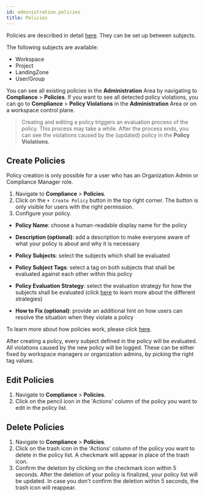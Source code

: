 ```yaml
---
id: administration.policies
title: Policies
---
```


Policies are described in detail [here](meshcloud.policies.md). They can be set up between subjects.

The following subjects are available:

- Workspace
- Project
- LandingZone
- User/Group

You can see all existing policies in the **Administration** Area by navigating to **Compliance** > **Policies**.
If you want to see all detected policy violations, you can go to **Compliance** > **Policy Violations** in the **Administration** Area or on a workspace control plane.

> Creating and editing a policy triggers an evaluation process of the policy. This process may take a while. After the process ends, you can see the violations caused by the (updated) policy in the **Policy Violations**.

## Create Policies

Policy creation is only possible for a user who has an Organization Admin or Compliance Manager role.

1. Navigate to **Compliance** > **Policies**.
2. Click on the `+ Create Policy` button in the top right corner. The button is only visible for users with the right permission.
3. Configure your policy.

- **Policy Name**: choose a human-readable display name for the policy

- **Description (optional)**: add a description to make everyone aware of what your policy is about and why it is necessary

- **Policy Subjects**: select the subjects which shall be evaluated

- **Policy Subject Tags**: select a tag on both subjects that shall be evaluated against each other within this policy

- **Policy Evaluation Strategy**: select the evaluation strategy for how the subjects shall be evaluated (click [here](meshcloud.policies.md#policy-evaluation-strategy) to learn more about the different strategies)

- **How to Fix (optional)**: provide an additional hint on how users can resolve the situation when they violate a policy

To learn more about how policies work, please click [here](meshcloud.policies.md).

After creating a policy, every subject defined in the policy will be evaluated. All violations caused by the new policy will be logged. These can be either fixed by workspace managers or organization admins, by picking the right tag values.

## Edit Policies

1. Navigate to **Compliance** > **Policies**.
2. Click on the pencil icon in the 'Actions' column of the policy you want to edit in the policy list.

## Delete Policies

1. Navigate to **Compliance** > **Policies**.
2. Click on the trash icon in the 'Actions' column of the policy you want to delete in the policy list. A checkmark will appear in place of the trash icon.
3. Confirm the deletion by clicking on the checkmark icon within 5 seconds. After the deletion of your policy is finalized, your policy list will be updated. In case you don't confirm the deletion within 5 seconds, the trash icon will reappear.
